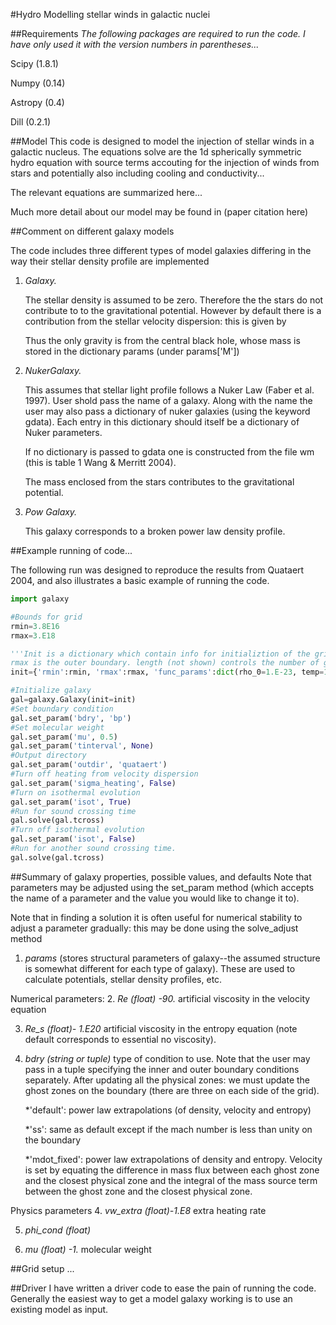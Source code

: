 #Hydro
Modelling stellar winds in galactic nuclei


##Requirements
*The following packages are required to run the code. I have only used it with the version numbers in parentheses...*

Scipy (1.8.1)

Numpy (0.14)

Astropy (0.4)

Dill (0.2.1)


##Model 
This code is designed to model the injection of stellar winds in a galactic nucleus. The equations solve are the 1d spherically symmetric hydro equation with source terms accouting for the injection of winds from stars and potentially also including cooling and conductivity...

The relevant equations are summarized here...

Much more detail about our model may be found in (paper citation here)

##Comment on different galaxy models

The code includes three different types of model galaxies  differing in the way their stellar density profile are implemented

1. *Galaxy.* 

	The stellar density is assumed to be zero. Therefore 	the the stars do not contribute to to the 	gravitational potential. However by default there is a contribution from the stellar velocity dispersion: this is given by
 

	Thus the only gravity is from the central black hole, whose mass is stored in the dictionary params 	(under params['M'])


2. *NukerGalaxy.*

	 This assumes that stellar light profile follows a 	Nuker Law (Faber et al. 1997). User shold pass the 	name of a galaxy.  Along with the name the user may 	also pass a dictionary of nuker galaxies (using the 	keyword gdata). Each entry in this dictionary should 	itself be a dictionary of Nuker parameters.
 
	 If no dictionary is passed to gdata one is constructed from the file wm (this is table 1 Wang & Merritt 2004).

	The mass enclosed from the stars contributes to the 	gravitational potential. 

3. *Pow Galaxy.* 

	This galaxy corresponds to a broken power law 	density profile. 

##Example running of code...

The following run was designed to reproduce the results from Quataert 2004, and also illustrates a basic example of running the code.

```python
import galaxy

#Bounds for grid
rmin=3.8E16
rmax=3.E18

'''Init is a dictionary which contain info for initializtion of the grid: rmin is the inner boundary,
rmax is the outer boundary. length (not shown) controls the number of grid points. func_params contain parameters to be passes to the initialization function ''' 
init={'rmin':rmin, 'rmax':rmax, 'func_params':dict(rho_0=1.E-23, temp=1.E7, n=0.)}

#Initialize galaxy
gal=galaxy.Galaxy(init=init)
#Set boundary condition
gal.set_param('bdry', 'bp')
#Set molecular weight 
gal.set_param('mu', 0.5)
gal.set_param('tinterval', None)
#Output directory
gal.set_param('outdir', 'quataert')
#Turn off heating from velocity dispersion
gal.set_param('sigma_heating', False)
#Turn on isothermal evolution
gal.set_param('isot', True)
#Run for sound crossing time
gal.solve(gal.tcross)
#Turn off isothermal evolution
gal.set_param('isot', False)
#Run for another sound crossing time.
gal.solve(gal.tcross)
```

##Summary of galaxy properties, possible values, and defaults
Note that parameters may be adjusted using the set_param method (which accepts the name of a parameter and the value you would like to change it to). 

Note that in finding a solution it is often useful for numerical stability to adjust a parameter gradually: this may be done using the solve_adjust method 


1. *params* (stores structural parameters of galaxy--the assumed structure is somewhat different for each type of galaxy). These are used to calculate potentials, stellar density profiles, etc. 


Numerical parameters:
2. *Re (float) -90.* artificial viscosity in the velocity equation
 
3. *Re_s (float)- 1.E20* artificial viscosity in the entropy equation (note default corresponds to essential no viscosity).

4. *bdry (string or tuple)* type of condition to use. Note that the user may pass in a tuple specifying the inner and outer boundary conditions separately. After updating all the physical zones: we must update the ghost zones on the boundary (there are three on each side of the grid). 

	*'default': power law extrapolations (of density, velocity and entropy)
	
	*'ss': same as default except if the mach number is less than unity on the boundary 
	
	*'mdot_fixed': power law extrapolations of density and entropy. Velocity is set by equating the difference in mass flux between each ghost zone and the closest physical zone and the integral of the mass source term between the ghost zone and the closest physical zone.

Physics parameters
4. *vw_extra (float)-1.E8* extra heating rate
 
5. *phi_cond (float)* 

6. *mu (float) -1.* molecular weight

##Grid setup
...

##Driver
I have written a driver code to ease the pain of running the code. Generally the easiest way to get a model galaxy working is to use an existing model as input. 
